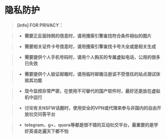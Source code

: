 # 隐私防护

> **[info] FOR PRIVACY：**

> * **需要正反面持照的信息时，请用搜索引擎查找符合条件相似的图片**

> * **需要相关证件卡号信息时，请用搜索引擎查找卡号大全或是相关生成**

> * **需要提供个人手机号码时，请用个人购买的专属虚拟电话，公用的很多已失效**

> * **需要提供个人验证邮箱时，请用临时邮箱注册该不受信任的站点测试体验其功能**

> * **现今监控非常严密，在使用不可替代的国产软件时，最好还是放在虚拟机中运行**

> * **讨论有关NSFW话题时，使用安全的VPN或代理来参与非国内的自由开放社交问答平台**

> * **telegram、g+、quora等都是很不错的互动社交平台，最重要的是学好英语走遍天下都不怕**
     




